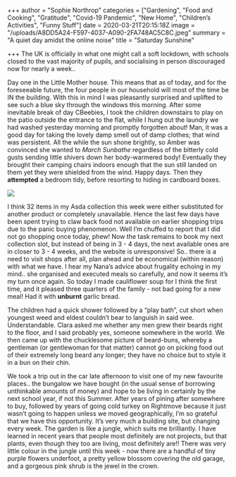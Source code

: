 +++
author = "Sophie Northrop"
categories = ["Gardening", "Food and Cooking", "Gratitude", "Covid-19 Pandemic", "New Home", "Children’s Activities", "Funny Stuff"]
date = 2020-03-21T20:15:18Z
image = "/uploads/A8DD5A24-F597-4037-A090-2FA748AC5C8C.jpeg"
summary = "A quiet day amidst the online noise"
title = "Saturday Sunshine"

+++
The UK is officially in what one might call a soft lockdown, with schools closed to the vast majority of pupils, and socialising in person discouraged now for nearly a week..

Day one in the Little Mother house. This means that as of today, and for the foreseeable future, the four people in our household will most of the time be IN the building. With this in mind I was pleasantly surprised and uplifted to see such a blue sky through the windows this morning. After some inevitable break of day CBeebies, I took the children downstairs to play on the patio outside the entrance to the flat, while I hung out the laundry we had washed yesterday morning and promptly forgotten about! Man, it was a good day for taking the lovely damp smell out of damp clothes; that wind was persistent. All the while the sun shone brightly, so Amber was convinced she wanted to _March_ _Sunbathe_ regardless of the bitterly cold gusts sending little shivers down her body-warmered body! Eventually they brought their camping chairs indoors enough that the sun still landed on them yet they were shielded from the wind. Happy days. Then they **attempted** a bedroom tidy, before resorting to hiding in cardboard boxes.

![](/uploads/230F08C8-112E-4547-BDA2-ED2704B69613.jpeg)

I think 32 items in my Asda collection this week were either substituted for another product or completely unavailable. Hence the last few days have been spent trying to claw back food not available on earlier shopping trips due to the panic buying phenomenon. Well I’m chuffed to report that I did not go shopping once today, phew! Now the task remains to book my next collection slot, but instead of being in 3 - 4 days, the next available ones are in closer to 3 - 4 weeks, and the website is unresponsive! So.. there is a need to visit shops after all, plan ahead and be economical (within reason) with what we have. I hear my Nana’s advice about frugality echoing in my mind.. she organised and executed meals so carefully, and now it seems it’s my turn once again. So today I made cauliflower soup for I think the first time, and it pleased three quarters of the family - not bad going for a new meal! Had it with **unburnt** garlic bread.

The children had a quick shower followed by a “play bath”, cut short when youngest weed and eldest couldn’t bear to languish in said wee. Understandable. Clara asked me whether any men grew their beards right to the floor, and I said probably yes, someone somewhere in the world. We then came up with the chucklesome picture of beard-buns, whereby a gentleman (or gentlewoman for that matter) cannot go on picking food out of their extremely long beard any longer; they have no choice but to style it in a bun on their chin.

We took a trip out in the car late afternoon to visit one of my new favourite places.. the bungalow we have bought (in the usual sense of borrowing unthinkable amounts of money) and hope to be living in certainly by the next school year, if not this Summer. After years of pining after somewhere to buy, followed by years of going cold turkey on Rightmove because it just wasn’t going to happen unless we moved geographically, I’m so grateful that we have this opportunity. It’s very much a building site, but changing every week. The garden is like a jungle, which suits me brilliantly. I have learned in recent years that people most definitely are not projects, but that plants, even though they too are living, most definitely are!! There was very little colour in the jungle until this week - now there are a handful of tiny purple flowers underfoot, a pretty yellow blossom covering the old garage, and a gorgeous pink shrub is the jewel in the crown.